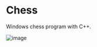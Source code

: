 # Chess
Windows chess program with C++.

![image](https://user-images.githubusercontent.com/92307838/145534080-a3c0121e-33a5-4935-9543-614de394ea29.png)
